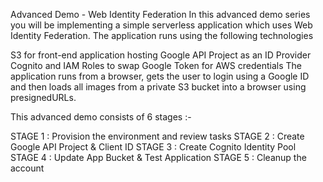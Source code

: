 Advanced Demo - Web Identity Federation
In this advanced demo series you will be implementing a simple serverless application which uses Web Identity Federation.
The application runs using the following technologies

S3 for front-end application hosting
Google API Project as an ID Provider
Cognito and IAM Roles to swap Google Token for AWS credentials
The application runs from a browser, gets the user to login using a Google ID and then loads all images from a private S3 bucket into a browser using presignedURLs.

This advanced demo consists of 6 stages :-

STAGE 1 : Provision the environment and review tasks
STAGE 2 : Create Google API Project & Client ID
STAGE 3 : Create Cognito Identity Pool
STAGE 4 : Update App Bucket & Test Application
STAGE 5 : Cleanup the account
